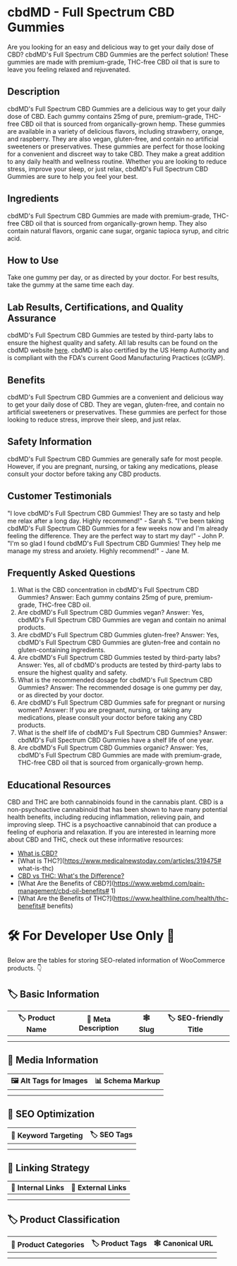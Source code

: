 # cbdMD - Full Spectrum CBD Gummies
Are you looking for an easy and delicious way to get your daily dose of CBD? cbdMD's Full Spectrum CBD Gummies are the perfect solution! These gummies are made with premium-grade, THC-free CBD oil that is sure to leave you feeling relaxed and rejuvenated.
## Description
cbdMD's Full Spectrum CBD Gummies are a delicious way to get your daily dose of CBD. Each gummy contains 25mg of pure, premium-grade, THC-free CBD oil that is sourced from organically-grown hemp. These gummies are available in a variety of delicious flavors, including strawberry, orange, and raspberry. They are also vegan, gluten-free, and contain no artificial sweeteners or preservatives.
These gummies are perfect for those looking for a convenient and discreet way to take CBD. They make a great addition to any daily health and wellness routine. Whether you are looking to reduce stress, improve your sleep, or just relax, cbdMD's Full Spectrum CBD Gummies are sure to help you feel your best.
## Ingredients
cbdMD's Full Spectrum CBD Gummies are made with premium-grade, THC-free CBD oil that is sourced from organically-grown hemp. They also contain natural flavors, organic cane sugar, organic tapioca syrup, and citric acid.
## How to Use
Take one gummy per day, or as directed by your doctor. For best results, take the gummy at the same time each day.
## Lab Results, Certifications, and Quality Assurance
cbdMD's Full Spectrum CBD Gummies are tested by third-party labs to ensure the highest quality and safety. All lab results can be found on the cbdMD website [here](www.cbdmd.com/lab-results). cbdMD is also certified by the US Hemp Authority and is compliant with the FDA's current Good Manufacturing Practices (cGMP).
## Benefits
cbdMD's Full Spectrum CBD Gummies are a convenient and delicious way to get your daily dose of CBD. They are vegan, gluten-free, and contain no artificial sweeteners or preservatives. These gummies are perfect for those looking to reduce stress, improve their sleep, and just relax.
## Safety Information
cbdMD's Full Spectrum CBD Gummies are generally safe for most people. However, if you are pregnant, nursing, or taking any medications, please consult your doctor before taking any CBD products.
## Customer Testimonials
"I love cbdMD's Full Spectrum CBD Gummies! They are so tasty and help me relax after a long day. Highly recommend!" - Sarah S.
"I've been taking cbdMD's Full Spectrum CBD Gummies for a few weeks now and I'm already feeling the difference. They are the perfect way to start my day!" - John P.
"I'm so glad I found cbdMD's Full Spectrum CBD Gummies! They help me manage my stress and anxiety. Highly recommend!" - Jane M.
## Frequently Asked Questions
1. What is the CBD concentration in cbdMD's Full Spectrum CBD Gummies? 
Answer: Each gummy contains 25mg of pure, premium-grade, THC-free CBD oil.
2. Are cbdMD's Full Spectrum CBD Gummies vegan? 
Answer: Yes, cbdMD's Full Spectrum CBD Gummies are vegan and contain no animal products.
3. Are cbdMD's Full Spectrum CBD Gummies gluten-free? 
Answer: Yes, cbdMD's Full Spectrum CBD Gummies are gluten-free and contain no gluten-containing ingredients.
4. Are cbdMD's Full Spectrum CBD Gummies tested by third-party labs? 
Answer: Yes, all of cbdMD's products are tested by third-party labs to ensure the highest quality and safety.
5. What is the recommended dosage for cbdMD's Full Spectrum CBD Gummies? 
Answer: The recommended dosage is one gummy per day, or as directed by your doctor.
6. Are cbdMD's Full Spectrum CBD Gummies safe for pregnant or nursing women? 
Answer: If you are pregnant, nursing, or taking any medications, please consult your doctor before taking any CBD products.
7. What is the shelf life of cbdMD's Full Spectrum CBD Gummies? 
Answer: cbdMD's Full Spectrum CBD Gummies have a shelf life of one year.
8. Are cbdMD's Full Spectrum CBD Gummies organic? 
Answer: Yes, cbdMD's Full Spectrum CBD Gummies are made with premium-grade, THC-free CBD oil that is sourced from organically-grown hemp.
## Educational Resources
CBD and THC are both cannabinoids found in the cannabis plant. CBD is a non-psychoactive cannabinoid that has been shown to have many potential health benefits, including reducing inflammation, relieving pain, and improving sleep. THC is a psychoactive cannabinoid that can produce a feeling of euphoria and relaxation.
If you are interested in learning more about CBD and THC, check out these informative resources:
- [What is CBD?](https://www.healthline.com/health/what-is-cbd)
- [What is THC?](https://www.medicalnewstoday.com/articles/319475# what-is-thc)
- [CBD vs THC: What's the Difference?](https://www.medicalmarijuanainc.com/cbd-vs-thc/)
- [What Are the Benefits of CBD?](https://www.webmd.com/pain-management/cbd-oil-benefits# 1)
- [What Are the Benefits of THC?](https://www.healthline.com/health/thc-benefits# benefits)
# 🛠️ For Developer Use Only 🔐

Below are the tables for storing SEO-related information of WooCommerce products. 👇

## 🏷️ Basic Information 

| 🏷️ Product Name | 📝 Meta Description | 🕸️ Slug | 🏷️ SEO-friendly Title |
| -------------- | ------------------ | ------ | ---------------------- |
|                |                    |        |                        |
|                |                    |        |                        |

## 📸 Media Information

| 🖼️ Alt Tags for Images | 📊 Schema Markup |
| --------------------- | --------------- |
|                       |                 |
|                       |                 |

## 🔎 SEO Optimization

| 🎯 Keyword Targeting | 🏷️ SEO Tags |
| ------------------- | ---------- |
|                     |            |
|                     |            |

## 🔗 Linking Strategy 

| 🔗 Internal Links | 🔗 External Links |
| ---------------- | ---------------- |
|                  |                  |
|                  |                  |

## 🏷️ Product Classification 

| 📂 Product Categories | 🏷️ Product Tags | 🕸️ Canonical URL |
| ------------------ | ------------ | ------------- |
|                    |              |               |
|                    |              |               |
